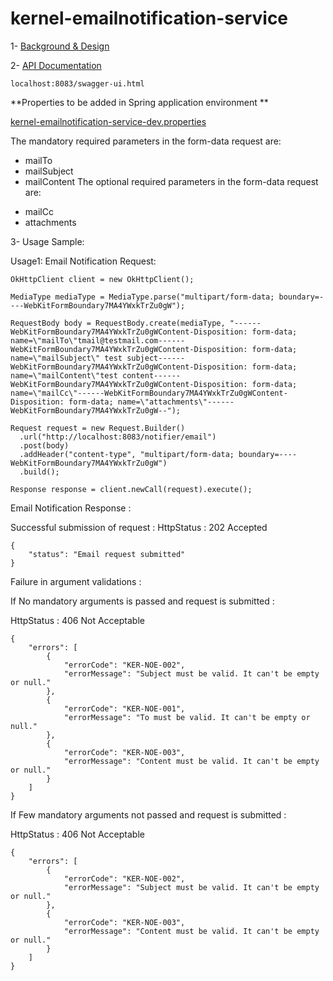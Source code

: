 # kernel-emailnotification-service

1- [Background & Design](../../design/kernel/kernel-emailnotification.md)
 

2- [API Documentation <TBA>](TBA)
 
 ```
localhost:8083/swagger-ui.html

 ```
 
  **Properties to be added in Spring application environment **

[kernel-emailnotification-service-dev.properties](../../config/kernel-emailnotification-service-dev.properties)
 
 The mandatory required parameters in the form-data request are:
 * mailTo
 * mailSubject
 * mailContent
The optional required parameters in the form-data request are:
 - mailCc
 - attachments
 
3- Usage Sample:
 
 Usage1:
 Email Notification Request:
 
```
OkHttpClient client = new OkHttpClient();

MediaType mediaType = MediaType.parse("multipart/form-data; boundary=----WebKitFormBoundary7MA4YWxkTrZu0gW");

RequestBody body = RequestBody.create(mediaType, "------WebKitFormBoundary7MA4YWxkTrZu0gWContent-Disposition: form-data; name=\"mailTo\"tmail@testmail.com------WebKitFormBoundary7MA4YWxkTrZu0gWContent-Disposition: form-data; name=\"mailSubject\" test subject------WebKitFormBoundary7MA4YWxkTrZu0gWContent-Disposition: form-data; name=\"mailContent\"test content------WebKitFormBoundary7MA4YWxkTrZu0gWContent-Disposition: form-data; name=\"mailCc\"------WebKitFormBoundary7MA4YWxkTrZu0gWContent-Disposition: form-data; name=\"attachments\"------WebKitFormBoundary7MA4YWxkTrZu0gW--");

Request request = new Request.Builder()
  .url("http://localhost:8083/notifier/email")
  .post(body)
  .addHeader("content-type", "multipart/form-data; boundary=----WebKitFormBoundary7MA4YWxkTrZu0gW")
  .build();

Response response = client.newCall(request).execute();

 ```
 
Email Notification Response :

Successful submission of request :
HttpStatus : 202 Accepted

```
{
    "status": "Email request submitted"
}
```

Failure in argument validations : 

If No mandatory arguments is passed and request is submitted :

HttpStatus : 406 Not Acceptable


```
{
    "errors": [
        {
            "errorCode": "KER-NOE-002",
            "errorMessage": "Subject must be valid. It can't be empty or null."
        },
        {
            "errorCode": "KER-NOE-001",
            "errorMessage": "To must be valid. It can't be empty or null."
        },
        {
            "errorCode": "KER-NOE-003",
            "errorMessage": "Content must be valid. It can't be empty or null."
        }
    ]
}
```

If Few mandatory arguments not passed and request is submitted :

HttpStatus : 406 Not Acceptable

```
{
    "errors": [
        {
            "errorCode": "KER-NOE-002",
            "errorMessage": "Subject must be valid. It can't be empty or null."
        },
        {
            "errorCode": "KER-NOE-003",
            "errorMessage": "Content must be valid. It can't be empty or null."
        }
    ]
}
```